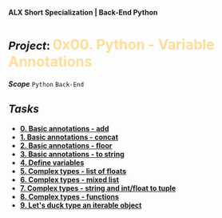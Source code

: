 **ALX Short Specialization | Back-End Python**
**<h1><span style="font-size: 22px;">***Project***: </span><span style="color: #ffdd99;">0x00. Python - Variable Annotations</span></h1>**
***Scope*** `Python` `Back-End`
## ***Tasks***
* **[0. Basic annotations - add](0-add.py)**
* **[1. Basic annotations - concat](1-concat.py)**
* **[2. Basic annotations - floor](2-floor.py)**
* **[3. Basic annotations - to string](3-to_str.py)**
* **[4. Define variables](4-define_variables.py)**
* **[5. Complex types - list of floats](5-sum_list.py)**
* **[6. Complex types - mixed list](6-sum_mixed_list.py)**
* **[7. Complex types - string and int/float to tuple](7-to_kv.py)**
* **[8. Complex types - functions](8-make_multiplier.py)**
* **[9. Let's duck type an iterable object](9-element_length.py)**
